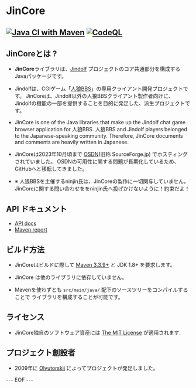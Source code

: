 # JinCore #

[![Java CI with Maven](https://github.com/olyutorskii/JinCore/actions/workflows/maven.yml/badge.svg)](https://github.com/olyutorskii/JinCore/actions/workflows/maven.yml)
[![CodeQL](https://github.com/olyutorskii/JinCore/actions/workflows/codeql-analysis.yml/badge.svg)](https://github.com/olyutorskii/JinCore/actions/workflows/codeql-analysis.yml)
-----------------------------------------------------------------------


## JinCoreとは ? ##

* **JinCore**ライブラリは、[Jindolf][JINDOLF] プロジェクトのコア共通部分を構成する
Javaパッケージです。

* Jindolfは、CGIゲーム「[人狼BBS][BBS]」の専用クライアント開発プロジェクトです。
JinCoreは、Jindolf以外の人狼BBSクライアント製作者向けに、
Jindolfの機能の一部を提供することを目的に発足した、派生プロジェクトです。

* JinCore is one of the Java libraries
that make up the Jindolf chat game browser application for 人狼BBS.
人狼BBS and Jindolf players belonged to the Japanese-speaking community.
Therefore, JinCore documents and comments are heavily written in Japanese.

* JinCoreは2023年10月頃まで [OSDN][OSDN](旧称 SourceForge.jp)
でホスティングされていました。
OSDNの可用性に関する問題が長期化しているため、GitHubへと移転してきました。

* ※ 人狼BBSを主催するninjin氏は、JinCoreの製作に一切関与していません。
JinCoreに関する問い合わせををninjin氏へ投げかけないように！約束だよ！


## API ドキュメント ##
* [API docs](https://olyutorskii.github.io/JinCore/apidocs/index.html)
* [Maven report](https://olyutorskii.github.io/JinCore/)


## ビルド方法 ##

* JinCoreはビルドに際して [Maven 3.3.9+](https://maven.apache.org/)
と JDK 1.8+ を要求します。

* JinCore は他のライブラリに依存していません。

* Mavenを使わずとも `src/main/java/` 配下のソースツリーをコンパイルすることで
ライブラリを構成することが可能です。


## ライセンス ##

* JinCore独自のソフトウェア資産には [The MIT License][MIT] が適用されます.


## プロジェクト創設者 ##

* 2009年に [Olyutorskii](https://github.com/olyutorskii) によってプロジェクトが発足しました。


[JINDOLF]: http://jindolf.sourceforge.jp/
[BBS]: http://ninjinix.com/
[OSDN]: https://ja.osdn.net/projects/jindolf/scm/git/JinCore/
[MIT]: https://opensource.org/licenses/MIT


--- EOF ---
